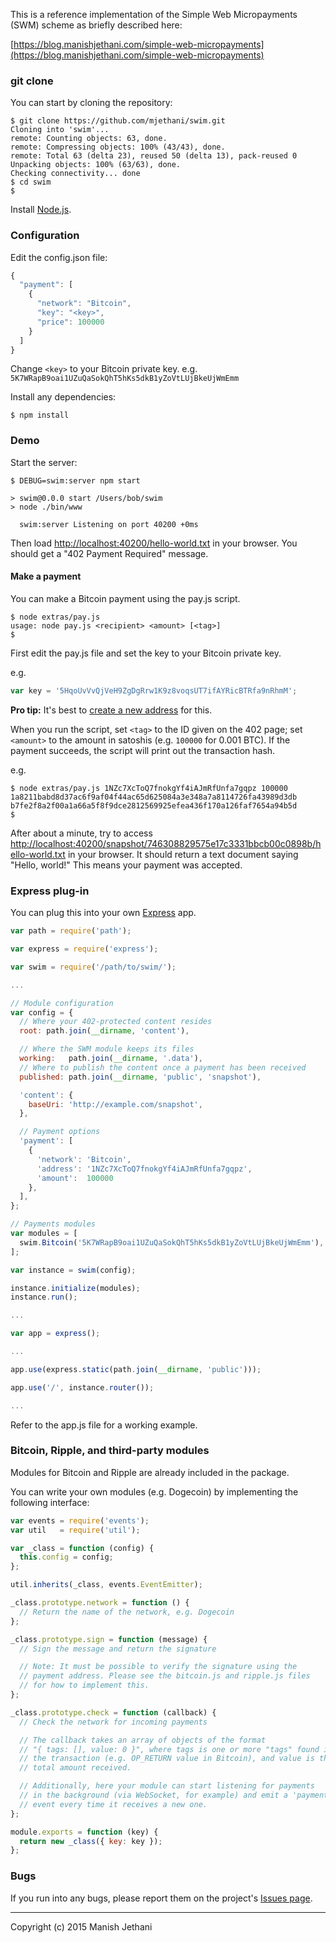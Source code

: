 This is a reference implementation of the Simple Web Micropayments (SWM) scheme as briefly described here:

[https://blog.manishjethani.com/simple-web-micropayments](https://blog.manishjethani.com/simple-web-micropayments)

### git clone

You can start by cloning the repository:

```console
$ git clone https://github.com/mjethani/swim.git
Cloning into 'swim'...
remote: Counting objects: 63, done.
remote: Compressing objects: 100% (43/43), done.
remote: Total 63 (delta 23), reused 50 (delta 13), pack-reused 0
Unpacking objects: 100% (63/63), done.
Checking connectivity... done
$ cd swim
$ 
```

Install [Node.js](https://nodejs.org/).

### Configuration

Edit the config.json file:

```javascript
{
  "payment": [
    {
      "network": "Bitcoin",
      "key": "<key>",
      "price": 100000
    }
  ]
}
```

Change `<key>` to your Bitcoin private key. e.g. `5K7WRapB9oai1UZuQaSokQhT5hKs5dkB1yZoVtLUjBkeUjWmEmm`

Install any dependencies:

```console
$ npm install
```

### Demo

Start the server:

```console
$ DEBUG=swim:server npm start

> swim@0.0.0 start /Users/bob/swim
> node ./bin/www

  swim:server Listening on port 40200 +0ms

```

Then load [http://localhost:40200/hello-world.txt](http://localhost:40200/hello-world.txt) in your browser. You should get a "402 Payment Required" message.

#### Make a payment

You can make a Bitcoin payment using the pay.js script.

```console
$ node extras/pay.js
usage: node pay.js <recipient> <amount> [<tag>]
$ 
```

First edit the pay.js file and set the key to your Bitcoin private key.

e.g.

```javascript
var key = '5HqoUvVvQjVeH9ZgDgRrw1K9z8voqsUT7ifAYRicBTRfa9nRhmM';
```

__Pro tip:__ It's best to [create a new address][4] for this.

[4]:https://www.bitaddress.org/bitaddress.org-v2.9.8-SHA256-2c5d16dbcde600147162172090d940fd9646981b7d751d9bddfc5ef383f89308.html

When you run the script, set `<tag>` to the ID given on the 402 page; set `<amount>` to the amount in satoshis (e.g. `100000` for 0.001 BTC). If the payment succeeds, the script will print out the transaction hash.

e.g.

```console
$ node extras/pay.js 1NZc7XcToQ7fnokgYf4iAJmRfUnfa7gqpz 100000 1a8211babd8d37ac6f9af04f44ac65d625084a3e348a7a8114726fa43989d3db
b7fe2f8a2f00a1a66a5f8f9dce2812569925efea436f170a126faf7654a94b5d
$ 
```

After about a minute, try to access [http://localhost:40200/snapshot/746308829575e17c3331bbcb00c0898b/hello-world.txt](http://localhost:40200/snapshot/746308829575e17c3331bbcb00c0898b/hello-world.txt) in your browser. It should return a text document saying "Hello, world!" This means your payment was accepted.

### Express plug-in

You can plug this into your own [Express][3] app.

```javascript
var path = require('path');

var express = require('express');

var swim = require('/path/to/swim/');

...

// Module configuration
var config = {
  // Where your 402-protected content resides
  root: path.join(__dirname, 'content'),

  // Where the SWM module keeps its files
  working:   path.join(__dirname, '.data'),
  // Where to publish the content once a payment has been received
  published: path.join(__dirname, 'public', 'snapshot'),

  'content': {
    baseUri: 'http://example.com/snapshot',
  },

  // Payment options
  'payment': [
    {
      'network': 'Bitcoin',
      'address': '1NZc7XcToQ7fnokgYf4iAJmRfUnfa7gqpz',
      'amount':  100000
    },
  ],
};

// Payments modules
var modules = [
  swim.Bitcoin('5K7WRapB9oai1UZuQaSokQhT5hKs5dkB1yZoVtLUjBkeUjWmEmm'),
];

var instance = swim(config);

instance.initialize(modules);
instance.run();

...

var app = express();

...

app.use(express.static(path.join(__dirname, 'public')));

app.use('/', instance.router());

...
```

Refer to the app.js file for a working example.

[3]:http://expressjs.com/

### Bitcoin, Ripple, and third-party modules

Modules for Bitcoin and Ripple are already included in the package.

You can write your own modules (e.g. Dogecoin) by implementing the following interface:

```javascript
var events = require('events');
var util   = require('util');

var _class = function (config) {
  this.config = config;
};

util.inherits(_class, events.EventEmitter);

_class.prototype.network = function () {
  // Return the name of the network, e.g. Dogecoin
};

_class.prototype.sign = function (message) {
  // Sign the message and return the signature

  // Note: It must be possible to verify the signature using the
  // payment address. Please see the bitcoin.js and ripple.js files
  // for how to implement this.
};

_class.prototype.check = function (callback) {
  // Check the network for incoming payments

  // The callback takes an array of objects of the format
  // "{ tags: [], value: 0 }", where tags is one or more "tags" found in
  // the transaction (e.g. OP_RETURN value in Bitcoin), and value is the
  // total amount received.

  // Additionally, here your module can start listening for payments
  // in the background (via WebSocket, for example) and emit a 'payment'
  // event every time it receives a new one.
};

module.exports = function (key) {
  return new _class({ key: key });
};
```

### Bugs

If you run into any bugs, please report them on the project's [Issues page](https://github.com/mjethani/swim/issues).

---

Copyright (c) 2015 Manish Jethani
